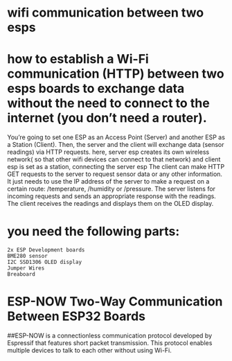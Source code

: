 #  wifi communication between two esps

# how to establish a Wi-Fi communication (HTTP) between two esps boards to exchange data without the need to connect to the internet (you don’t need a router).
You’re going to set one ESP as an Access Point (Server) and another ESP as a Station (Client). Then, the server and the client will exchange data (sensor readings) via HTTP requests. 
here, server esp creates its own wireless network( so that other wifi devices can connect to that network) and client esp is set as a station, connecting the server esp
The client can make HTTP GET requests to the server to request sensor data or any other information. It just needs to use the IP address of the server to make a request on a certain route: /temperature, /humidity or /pressure.
The server listens for incoming requests and sends an appropriate response with the readings.
The client receives the readings and displays them on the OLED display.

# you need the following parts:

    2x ESP Development boards 
    BME280 sensor
    I2C SSD1306 OLED display
    Jumper Wires
    Breaboard
    
 [resource]:(https://randomnerdtutorials.com/esp8266-nodemcu-client-server-wi-fi/)

# ESP-NOW Two-Way Communication Between ESP32 Boards
##ESP-NOW is a connectionless communication protocol developed by Espressif that features short packet transmission. This protocol enables multiple devices to talk to each other without using Wi-Fi.

 [resource]:(https://randomnerdtutorials.com/esp-now-two-way-communication-esp32/)

